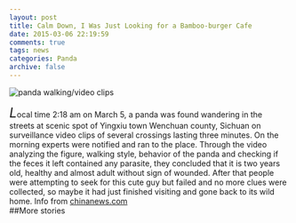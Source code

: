```yaml
---
layout: post
title: Calm Down, I Was Just Looking for a Bamboo-burger Cafe
date: 2015-03-06 22:19:59
comments: true
tags: news
categories: Panda
archive: false
---
```

<img class="cpanda" src="http://7xi3j8.com1.z0.glb.clouddn.com/cokepanda_pandanight.png" alt="panda walking/video clips" />

<font size="5">*L*</font>ocal time 2:18 am on March 5, a panda was found wandering in the streets at scenic spot of Yingxiu town Wenchuan county, Sichuan on surveillance video clips of several crossings lasting three minutes. On the morning experts were notified and ran to the place. Through the video analyzing the figure, walking style, behavior of the panda and checking if the feces it left contained any parasite, they concluded that it is two years old, healthy and almost adult without sign of wounded. After that people were attempting to seek for this cute guy but failed and no more clues were collected, so maybe it had just finished visiting and gone back to its wild home. Info from [chinanews.com](http://www.chinanews.com/tp/hd2011/2015/03-06/490033.shtml)    
##More stories  